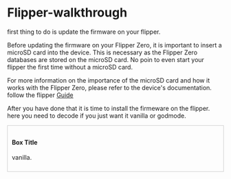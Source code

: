 # Flipper-walkthrough
first thing to do is update the firmware on your flipper.


Before updating the firmware on your Flipper Zero, it is important to insert a microSD card into the device. This is necessary as the Flipper Zero databases are stored on the microSD card. 
No poin to even start your flipper the first time without a microSD card.

For more information on the importance of the microSD card and how it works with the Flipper Zero, please refer to the device's documentation.
follow  the flipper [Guide](https://docs.flipperzero.one/basics/first-start)

After you have done that it is time to install the firmeware on the flipper. here you need to decode if you just want it vanilla or godmode.
<div style="border:1px solid #ccc; padding:10px;">
  
#### Box Title
  
vanilla.
  
</div>
